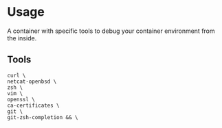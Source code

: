 # Usage

A container with specific tools to debug your container environment from the inside.

## Tools

```
curl \
netcat-openbsd \
zsh \
vim \
openssl \
ca-certificates \
git \
git-zsh-completion && \
```